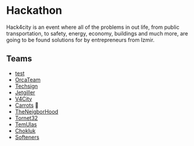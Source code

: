 # Hackathon

Hack4city is an event where all of the problems in out life, from public transportation, to safety, energy, economy, buildings and much more, are going to be found solutions for by entrepreneurs from Izmir.

## Teams
- [test](https://github.com/testTeam/repo) 
- [OrcaTeam](https://github.com/team-orca/hack4city)
- [Techsign](https://github.com/kurtiniadiss)
- [Jetgiller](https://github.com/ilaydacansinkoc/Hack4City-jetgiller-final)
- [V4City](https://github.com/OnurVar/V4City)
- [Carrots](https://github.com/edencakir/Hack4City) :carrot:
- [TheNeigborHood](https://github.com:kaanki/FaceRecognise.git)
- [Tornet32](https://github.com/bkullukcu/Tornet32.git)
- [TemUlas](https://github.com/temulas/temulas)
- [Chokluk](https://github.com/kamilsevket/chokluk.git)
- [Softeners](https://github.com/mrokt/Grapp)

